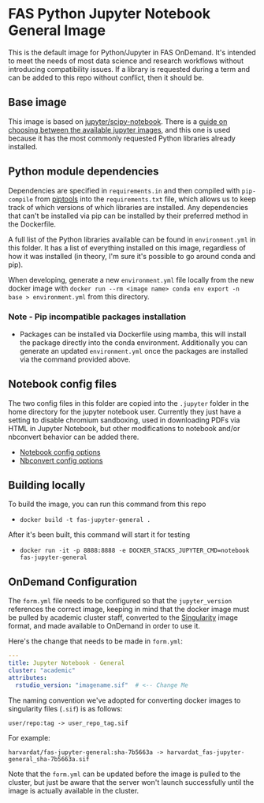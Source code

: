 # FAS Python Jupyter Notebook General Image

This is the default image for Python/Jupyter in FAS OnDemand. It's intended to meet the needs of most data science and research workflows without introducing compatibility issues. If a library is requested during a term and can be added to this repo without conflict, then it should be.

## Base image

This image is based on [jupyter/scipy-notebook](https://hub.docker.com/r/jupyter/scipy-notebook). There is a [guide on choosing between the available jupyter images](https://jupyter-docker-stacks.readthedocs.io/en/latest/using/selecting.html#jupyter-scipy-notebook), and this one is used because it has the most commonly requested Python libraries already installed.

## Python module dependencies

Dependencies are specified in `requirements.in` and then compiled with `pip-compile` from [piptools](https://github.com/jazzband/pip-tools) into the `requirements.txt` file, which allows us to keep track of which versions of which libraries are installed. Any dependencies that can't be installed via pip can be installed by their preferred method in the Dockerfile.

A full list of the Python libraries available can be found in `environment.yml` in this folder. It has a list of everything installed on this image, regardless of how it was installed (in theory, I'm sure it's possible to go around conda and pip).

When developing, generate a new `environment.yml` file locally from the new docker image with `docker run --rm <image name> conda env export -n base > environment.yml` from this directory.

### Note - Pip incompatible packages installation
- Packages can be installed via Dockerfile using mamba, this will install the package directly into the conda environment. Additionally you can generate an updated `environment.yml` once the packages are installed via the command provided above.

## Notebook config files

The two config files in this folder are copied into the `.jupyter` folder in the home directory for the jupyter notebook user. Currently they just have a setting to disable chromium sandboxing, used in downloading PDFs via HTML in Jupyter Notebook, but other modifications to notebook and/or nbconvert behavior can be added there.

* [Notebook config options](https://jupyter-notebook.readthedocs.io/en/stable/config.html)
* [Nbconvert config options](https://nbconvert.readthedocs.io/en/latest/config_options.html)

## Building locally

To build the image, you can run this command from this repo
- `docker build -t fas-jupyter-general .`

After it's been built, this command will start it for testing
- `docker run -it -p 8888:8888 -e DOCKER_STACKS_JUPYTER_CMD=notebook fas-jupyter-general`

## OnDemand Configuration

The `form.yml` file needs to be configured so that the `jupyter_version` references the correct image, keeping in mind that the docker image must be pulled by academic cluster staff, converted to the [Singularity](https://docs.sylabs.io/guides/3.0/user-guide/quick_start.html) image format, and made available to OnDemand in order to use it.

Here's the change that needs to be made in `form.yml`:

```yaml
---
title: Jupyter Notebook - General
cluster: "academic"
attributes:
  rstudio_version: "imagename.sif"  # <-- Change Me
```

The naming convention we've adopted for converting docker images to singularity files (`.sif`) is as follows:

```
user/repo:tag -> user_repo_tag.sif
```

For example:

```
harvardat/fas-jupyter-general:sha-7b5663a -> harvardat_fas-jupyter-general_sha-7b5663a.sif
```

Note that the `form.yml` can be updated before the image is pulled to the cluster, but just be aware that the server won't launch successfully until the image is actually available in the cluster.
